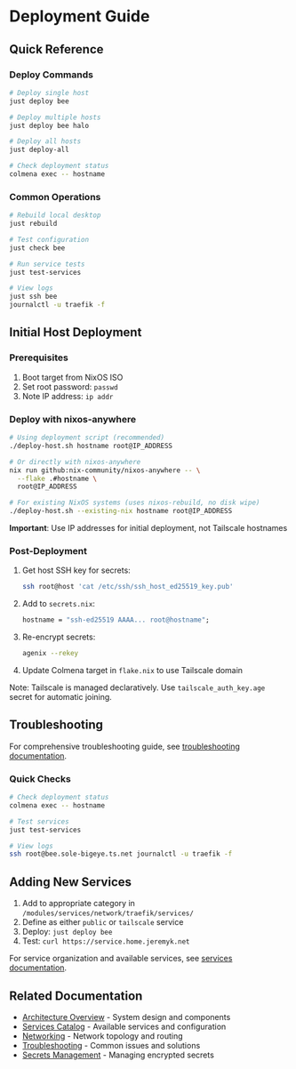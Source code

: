 # Deployment Guide

## Quick Reference

### Deploy Commands
```bash
# Deploy single host
just deploy bee

# Deploy multiple hosts  
just deploy bee halo

# Deploy all hosts
just deploy-all

# Check deployment status
colmena exec -- hostname
```

### Common Operations
```bash
# Rebuild local desktop
just rebuild

# Test configuration
just check bee

# Run service tests
just test-services

# View logs
just ssh bee
journalctl -u traefik -f
```

## Initial Host Deployment

### Prerequisites
1. Boot target from NixOS ISO
2. Set root password: `passwd`
3. Note IP address: `ip addr`

### Deploy with nixos-anywhere
```bash
# Using deployment script (recommended)
./deploy-host.sh hostname root@IP_ADDRESS

# Or directly with nixos-anywhere
nix run github:nix-community/nixos-anywhere -- \
  --flake .#hostname \
  root@IP_ADDRESS

# For existing NixOS systems (uses nixos-rebuild, no disk wipe)
./deploy-host.sh --existing-nix hostname root@IP_ADDRESS
```

**Important**: Use IP addresses for initial deployment, not Tailscale hostnames

### Post-Deployment
1. Get host SSH key for secrets:
   ```bash
   ssh root@host 'cat /etc/ssh/ssh_host_ed25519_key.pub'
   ```

2. Add to `secrets.nix`:
   ```nix
   hostname = "ssh-ed25519 AAAA... root@hostname";
   ```

3. Re-encrypt secrets:
   ```bash
   agenix --rekey
   ```

4. Update Colmena target in `flake.nix` to use Tailscale domain

Note: Tailscale is managed declaratively. Use `tailscale_auth_key.age` secret for automatic joining.

## Troubleshooting

For comprehensive troubleshooting guide, see [troubleshooting documentation](./troubleshooting.md).

### Quick Checks
```bash
# Check deployment status
colmena exec -- hostname

# Test services
just test-services

# View logs
ssh root@bee.sole-bigeye.ts.net journalctl -u traefik -f
```

## Adding New Services

1. Add to appropriate category in `/modules/services/network/traefik/services/`
2. Define as either `public` or `tailscale` service
3. Deploy: `just deploy bee`
4. Test: `curl https://service.home.jeremyk.net`

For service organization and available services, see [services documentation](./services.md).

## Related Documentation

- [Architecture Overview](./architecture.md) - System design and components
- [Services Catalog](./services.md) - Available services and configuration
- [Networking](./networking.md) - Network topology and routing
- [Troubleshooting](./troubleshooting.md) - Common issues and solutions
- [Secrets Management](./guides/secrets.md) - Managing encrypted secrets